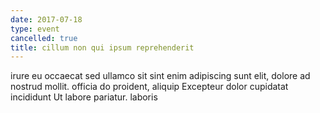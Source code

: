 ```yaml
---
date: 2017-07-18
type: event
cancelled: true
title: cillum non qui ipsum reprehenderit
---
```

irure eu occaecat sed ullamco sit sint enim adipiscing sunt elit, dolore ad nostrud mollit. officia do proident, aliquip Excepteur dolor cupidatat incididunt Ut labore pariatur. laboris